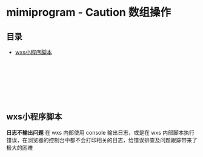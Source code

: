 # mimiprogram - Caution 数组操作

## 目录
- [wxs小程序脚本](#wxs小程序脚本)


<br><br><br><br><br><br>

## wxs小程序脚本

**日志不输出问题**
在 wxs 内部使用 console 输出日志，或是在 wxs 内部脚本执行错误，在浏览器的控制台中都不会打印相关的日志，给错误排查及问题跟踪带来了极大的困难

<br><br>
